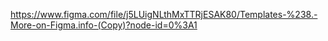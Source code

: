 https://www.figma.com/file/j5LUigNLthMxTTRjESAK80/Templates-%238.-More-on-Figma.info-(Copy)?node-id=0%3A1
